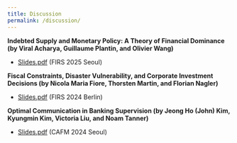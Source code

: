 ```yaml
---
title: Discussion
permalink: /discussion/
---
```


**Indebted Supply and Monetary Policy: A Theory of Financial Dominance (by Viral Acharya, Guillaume Plantin, and Olivier Wang)**    
- [Slides.pdf](/files/FIRS_2025.pdf) (FIRS 2025 Seoul)
  
**Fiscal Constraints, Disaster Vulnerability, and Corporate Investment Decisions (by Nicola Maria Fiore, Thorsten Martin, and Florian Nagler)**    
- [Slides.pdf](/files/FIRS_2024.pdf) (FIRS 2024 Berlin)     

**Optimal Communication in Banking Supervision (by Jeong Ho (John) Kim, Kyungmin Kim, Victoria Liu, and Noam Tanner)**    
- [Slides.pdf](/files/CAFM_2024.pdf) (CAFM 2024 Seoul)     
